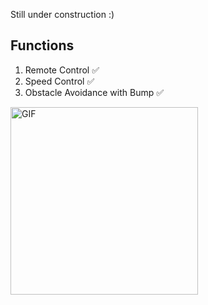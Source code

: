Still under construction :)



## Functions

1) Remote Control ✅
2) Speed Control ✅
3) Obstacle Avoidance with Bump ✅

<img align="left" alt="GIF" height="300px" src="https://github.com/Cebelle1/NTU-SCSE-Y2/assets/84433822/64968480-8720-49cc-912a-82f349e95a84" />
